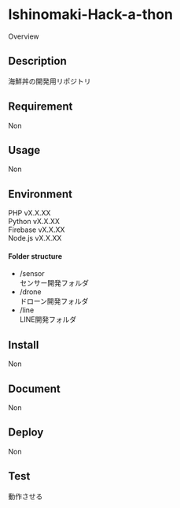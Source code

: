 Ishinomaki-Hack-a-thon
====

Overview

## Description
海鮮丼の開発用リポジトリ

## Requirement
Non

## Usage
Non

## Environment
PHP vX.X.XX  <br>
Python vX.X.XX  <br>
Firebase vX.X.XX  <br>
Node.js vX.X.XX

#### Folder structure
- /sensor  <br>
 センサー開発フォルダ
- /drone  <br>
 ドローン開発フォルダ
- /line  <br>
 LINE開発フォルダ

## Install
Non

## Document
Non

## Deploy
Non

## Test
動作させる

